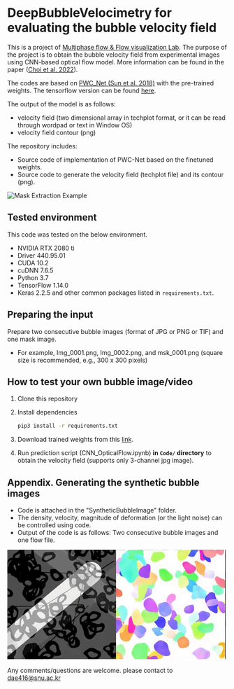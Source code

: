 # DeepBubbleVelocimetry for evaluating the bubble velocity field 

This is a project of [Multiphase flow & Flow visualization Lab](https://mffv.snu.ac.kr/). The purpose of the project is to obtain the bubble velocity field from experimental images using CNN-based optical flow model. More information can be found in the paper ([Choi et al. 2022](https://doi.org/10.1038/s41598-022-16145-y)). 

The codes are based on [PWC_Net (Sun et al. 2018)](https://github.com/NVlabs/PWC-Net) with the pre-trained weights. The tensorflow version can be found [here](https://github.com/philferriere/tfoptflow).

The output of the model is as follows:

- velocity field (two dimensional array in techplot format, or it can be read through wordpad or text in Window OS)
- velocity field contour (png)

The repository includes:

- Source code of implementation of PWC-Net based on the finetuned weights.
- Source code to generate the velocity field (techplot file) and its contour (png).

![Mask Extraction Example](assets/sample_movie.gif)


## Tested environment
This code was tested on the below environment.

- NVIDIA RTX 2080 ti
- Driver 440.95.01
- CUDA 10.2
- cuDNN 7.6.5
- Python 3.7
- TensorFlow 1.14.0
- Keras 2.2.5 and other common packages listed in `requirements.txt`.


## Preparing the input
Prepare two consecutive bubble images (format of JPG or PNG or TIF) and one mask image.
- For example, Img_0001.png, Img_0002.png, and msk_0001.png (square size is recommended, e.g., 300 x 300 pixels)


## How to test your own bubble image/video
1. Clone this repository
1. Install dependencies
   ```bash
   pip3 install -r requirements.txt
   ```
1. Download trained weights from this [link](https://drive.google.com/file/d/1WTe6k3u0NsHwSko8sqna02gP3pJS6R5d/view?usp=sharing).

1. Run prediction script (CNN_OpticalFlow.ipynb) **in `Code/` directory** to obtain the velocity field (supports only 3-channel jpg image).


## Appendix. Generating the synthetic bubble images
- Code is attached in the "SyntheticBubbleImage" folder.
- The density, velocity, magnitude of deformation (or the light noise) can be controlled using code.
- Output of the code is as follows: Two consecutive bubble images and one flow file.

![Synthetic Bubble Image Example](SyntheticBubbleImage/BubbleGen_example.gif)

Any comments/questions are welcome. please contact to dae416@snu.ac.kr
